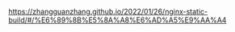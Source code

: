 https://zhangguanzhang.github.io/2022/01/26/nginx-static-build/#/%E6%89%8B%E5%8A%A8%E6%AD%A5%E9%AA%A4